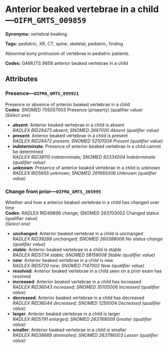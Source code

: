 # Anterior beaked vertebrae in a child—`OIFM_GMTS_009859`

**Synonyms:** vertebral beaking

**Tags:** pediatric, XR, CT, spine, skeletal, pediatric, finding

Abnormal bony protrusion of vertebrae in pediatric patients.

**Codes:** GAMUTS 9859 anterior beaked vertebrae in a child

## Attributes

### Presence—`OIFMA_GMTS_899921`

Presence or absence of anterior beaked vertebrae in a child  
**Codes**: SNOMED 705057003 Presence (property) (qualifier value)  
*(Select one)*

- **absent**: Anterior beaked vertebrae in a child is absent  
_RADLEX RID28473 absent; SNOMED 2667000 Absent (qualifier value)_
- **present**: Anterior beaked vertebrae in a child is present  
_RADLEX RID28472 present; SNOMED 52101004 Present (qualifier value)_
- **indeterminate**: Presence of anterior beaked vertebrae in a child cannot be determined  
_RADLEX RID39110 indeterminate; SNOMED 82334004 Indeterminate (qualifier value)_
- **unknown**: Presence of anterior beaked vertebrae in a child is unknown  
_RADLEX RID5655 unknown; SNOMED 261665006 Unknown (qualifier value)_

### Change from prior—`OIFMA_GMTS_365995`

Whether and how a anterior beaked vertebrae in a child has changed over time  
**Codes**: RADLEX RID49896 change; SNOMED 263703002 Changed status (qualifier value)  
*(Select one)*

- **unchanged**: Anterior beaked vertebrae in a child is unchanged  
_RADLEX RID39268 unchanged; SNOMED 260388006 No status change (qualifier value)_
- **stable**: Anterior beaked vertebrae in a child is stable  
_RADLEX RID5734 stable; SNOMED 58158008 Stable (qualifier value)_
- **new**: Anterior beaked vertebrae in a child is new  
_RADLEX RID5720 new; SNOMED 7147002 New (qualifier value)_
- **resolved**: Anterior beaked vertebrae in a child seen on a prior exam has resolved  
- **increased**: Anterior beaked vertebrae in a child has increased  
_RADLEX RID36043 increased; SNOMED 35105006 Increased (qualifier value)_
- **decreased**: Anterior beaked vertebrae in a child has decreased  
_RADLEX RID36044 decreased; SNOMED 1250004 Decreased (qualifier value)_
- **larger**: Anterior beaked vertebrae in a child is larger  
_RADLEX RID5791 enlarged; SNOMED 263768009 Greater (qualifier value)_
- **smaller**: Anterior beaked vertebrae in a child is smaller  
_RADLEX RID38669 diminished; SNOMED 263796003 Lesser (qualifier value)_